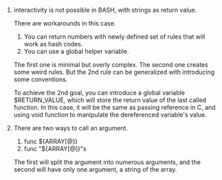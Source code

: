 1.  interactivity is not possible in BASH, with strings as return value. 

    There are workarounds in this case. 

    1. You can return numbers with newly defined set of rules that will work as hash codes. 
    2. You can use a global helper variable. 

    The first one is minimal but overly complex. The second one creates some weird rules. 
    But the 2nd rule can be generalized with introducing some conventions.

    To achieve the 2nd goal, you can introduce a global variable $RETURN_VALUE, which will
    store the return value of the last called function. In this case, it will be the same 
    as passing reference in C, and using void function to manipulate the dereferenced
    variable's value.

2. There are two ways to call an argument. 

    1. func ${ARRAY[@]}
    2. func "${ARRAY[@]}"s

    The first will split the argument into numerous arguments, and the second will have only
    one argument, a string of the array.